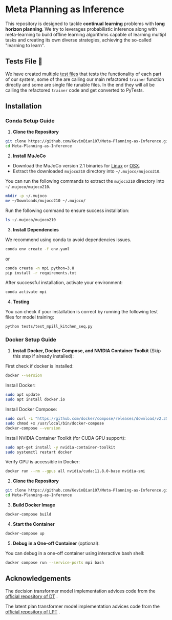 # Meta Planning as Inference
This repository is designed to tackle **continual learning** problems with **long horizon planning**. We try to leverages probabilistic inference along with meta-learning to build offline learning algorithms capable of learning multipl tasks and creating its own diverse strategies, achieving the so-called "learning to learn".

## Tests File 🤔
We have created multiple [test files](https://github.com/KevinBian107/Meta-Planning-as-Inference/tree/main/tests) that tests the functionality of each part of our system, some of the are calling our main refactored `trainer` function directly and some are single file runable files. In the end they will all be calling the refactored `trainer` code and get converted to PyTests.

## Installation
### Conda Setup Guide

1. **Clone the Repository**

```bash
git clone https://github.com/KevinBian107/Meta-Planning-as-Inference.git
cd Meta-Planning-as-Inference
```

2. **Install MuJoCo**

- Download the MuJoCo version 2.1 binaries for [Linux](https://mujoco.org/download/mujoco210-linux-x86_64.tar.gz) or [OSX](https://mujoco.org/download/mujoco210-macos-x86_64.tar.gz).
- Extract the downloaded `mujoco210` directory into `~/.mujoco/mujoco210`.

You can run the following commands to extract the `mujoco210` directory into `~/.mujoco/mujoco210`.

```bash
mkdir -p ~/.mujoco
mv ~/Downloads/mujoco210 ~/.mujoco/
```

Run the following command to ensure success installation:

```bash
ls ~/.mujoco/mujoco210
```

3. **Install Dependencies**

We recommend using conda to avoid dependencies issues.

```bash
conda env create -f env.yaml
```

or

```bash
conda create -n mpi python=3.8
pip install -r requirements.txt
```

After successful installation, activate your environment:

```bash
conda activate mpi
```

4. **Testing**

You can check if your installation is correct by running the following test files for model training:

```bash
python tests/test_mpill_kitchen_seq.py
```

### Docker Setup Guide

1. **Install Docker, Docker Compose, and NVIDIA Container Toolkit** (Skip this step if already installed):

First check if docker is installed:
```bash
docker --version
```

Install Docker:
```bash
sudo apt update
sudo apt install docker.io
```

Install Docker Compose:
```bash
sudo curl -L "https://github.com/docker/compose/releases/download/v2.35.0/docker-compose-linux-x86_64" -o /usr/local/bin/docker-compose
sudo chmod +x /usr/local/bin/docker-compose
docker-compose --version
```

Install NVIDIA Container Toolkit (for CUDA GPU support):
```bash
sudo apt-get install -y nvidia-container-toolkit
sudo systemctl restart docker
```

Verify GPU is accessible in Docker:

```bash
docker run --rm --gpus all nvidia/cuda:11.8.0-base nvidia-smi
```

2. **Clone the Repository**

```bash
git clone https://github.com/KevinBian107/Meta-Planning-as-Inference.git
cd Meta-Planning-as-Inference
```

3. **Build Docker Image**
```bash
docker-compose build
```

4. **Start the Container**
```bash
docker-compose up
```

5. **Debug in a One-off Container** (optional):

You can debug in a one-off container using interactive bash shell:
```bash
docker compose run --service-ports mpi bash
```

## Acknowledgements

The decision transformer model implementation advices code from the [official repository of DT](https://github.com/kzl/decision-transformer) .

The latent plan transformer model implementation advices code from the [official repository of LPT](https://github.com/mingluzhao/Latent-Plan-Transformer) .
